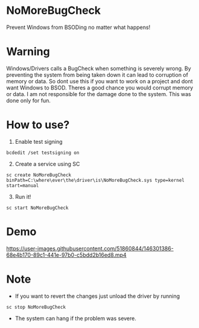 # NoMoreBugCheck

Prevent Windows from BSODing no matter what happens!

# Warning

Windows/Drivers calls a BugCheck when something is severely wrong.
By preventing the system from being taken down it can lead to corruption of memory or data.
So dont use this if you want to work on a project and dont want Windows to BSOD.
Theres a good chance you would corrupt memory or data.
I am not responsible for the damage done to the system.
This was done only for fun.

# How to use?

1. Enable test signing

```
bcdedit /set testsigning on

```

2. Create a service using SC

```
sc create NoMoreBugCheck binPath=C:\where\ever\the\driver\is\NoMoreBugCheck.sys type=kernel start=manual
```

3. Run it!

```
sc start NoMoreBugCheck
```

# Demo

https://user-images.githubusercontent.com/51860844/146301386-68e4b170-89c1-441e-97b0-c5bdd2b16ed8.mp4

# Note

- If you want to revert the changes just unload the driver by running
```
sc stop NoMoreBugCheck
```

- The system can hang if the problem was severe.
